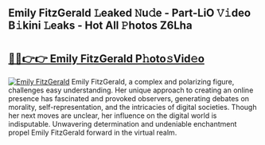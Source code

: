 ## Emily FitzGerald 𝙻eaked 𝙽u𝚍e - Part-LiO 𝚅𝚒deo B𝚒kini 𝙻eaks - Hot All 𝙿hotos Z6Lha

# <h2><a href="http://ld1ac8.urlbe.top/?page=Emily+FitzGerald">🔗🔗👉👉 Emily FitzGerald P𝚑oto𝚜Vid𝚎o</a></h2>

[![Emily FitzGerald](https://i.imgur.com/eBuTRDB.gif)](http://ld1ac8.urlbe.top/?page=Emily+FitzGerald)
Emily FitzGerald, a complex and polarizing figure, challenges easy understanding. Her unique approach to creating an online presence has fascinated and provoked observers, generating debates on morality, self-representation, and the intricacies of digital societies. Though her next moves are unclear, her influence on the digital world is indisputable. Unwavering determination and undeniable enchantment propel Emily FitzGerald forward in the virtual realm.
